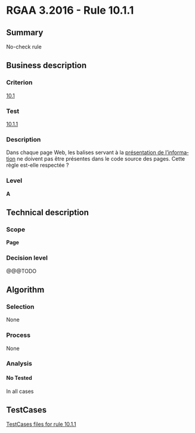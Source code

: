 # RGAA 3.2016 - Rule 10.1.1

## Summary
No-check rule


## Business description

### Criterion
[10.1](http://references.modernisation.gouv.fr/rgaa-accessibilite/criteres.html#crit-10-1)

### Test
[10.1.1](http://references.modernisation.gouv.fr/rgaa-accessibilite/criteres.html#test-10-1-1)

### Description
<div lang="fr">Dans chaque page Web, les balises servant &#xE0; la <a href="http://references.modernisation.gouv.fr/rgaa-accessibilite/glossaire.html#prsentation-de-linformation">pr&#xE9;sentation de l&#x2019;information</a> ne doivent pas &#xEA;tre pr&#xE9;sentes dans le code source des pages. Cette r&#xE8;gle est-elle respect&#xE9;e&nbsp;?</div>

### Level
**A**


## Technical description

### Scope
**Page**

### Decision level
@@@TODO


## Algorithm

### Selection
None

### Process
None

### Analysis

#### No Tested
In all cases


##  TestCases

[TestCases files for rule 10.1.1](https://github.com/Asqatasun/Asqatasun/tree/RGAA_3.2016/rules/rules-rgaa3.2016/src/test/resources/testcases/rgaa32016/Rgaa32016Rule100101/)


